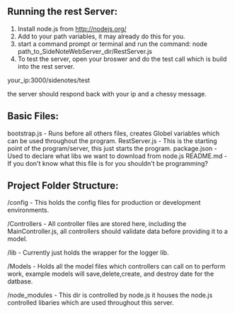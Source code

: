 Running the rest Server:
------------------------

1. Install node.js from http://nodejs.org/
2. Add to your path variables, it may already do this for you.
3. start a command prompt or terminal and run the command:
node path_to_SideNoteWebServer_dir/RestServer.js
4. To test the server, open your broswer and do the test call which is build into the rest server.

your_ip:3000/sidenotes/test 

the server should respond back with your ip and a chessy message.


Basic Files:
---------
bootstrap.js - Runs before all others files, creates Globel variables which can be used throughout the program.
RestServer.js - This is the starting point of the program/server, this just starts the program.
package.json - Used to declare what libs we want to download from node.js
README.md - If you don't know what this file is for you shouldn't be programming?


Project Folder Structure:
--------------------------
/config - This holds the config files for production or development environments.

/Controllers - All controller files are stored here, including the MainController.js, all controllers should validate data before providing it to a model.

/lib - Currently just holds the wrapper for the logger lib.

/Models - Holds all the model files which controllers can call on to perform work, example models will save,delete,create, and destroy date for the datbase.

/node_modules - This dir is controlled by node.js it houses the node.js controlled libaries which are used throughout this server.
